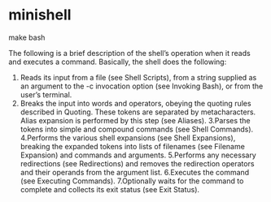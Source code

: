 # minishell
make bash

The following is a brief description of the shell’s operation when it reads and executes a command. Basically, the shell does the following:

1. Reads its input from a file (see Shell Scripts), from a string supplied as an argument to the -c invocation option (see Invoking Bash), or from the user’s terminal.
2. Breaks the input into words and operators, obeying the quoting rules described in Quoting. These tokens are separated by metacharacters. Alias expansion is performed by this step (see Aliases).
3.Parses the tokens into simple and compound commands (see Shell Commands).
4.Performs the various shell expansions (see Shell Expansions), breaking the expanded tokens into lists of filenames (see Filename Expansion) and commands and arguments.
5.Performs any necessary redirections (see Redirections) and removes the redirection operators and their operands from the argument list.
6.Executes the command (see Executing Commands).
7.Optionally waits for the command to complete and collects its exit status (see Exit Status).
